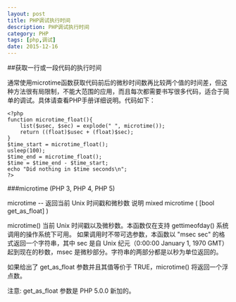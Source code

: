 ```yaml
---
layout: post
title: PHP调试执行时间
description: PHP调试执行时间
category: PHP
tags: [php,调试]
date: 2015-12-16
---
```


##获取一行或一段代码的执行时间

通常使用microtime函数获取代码前后的微秒时间数再比较两个值的时间差，但这种方法很有局限制，不能大范围的应用，而且每次都需要书写很多代码，适合于简单的调试。具体请查看PHP手册详细说明。代码如下：

    <?php
    function microtime_float(){    
        list($usec, $sec) = explode(" ", microtime());    
        return ((float)$usec + (float)$sec);
    } 
    $time_start = microtime_float(); 
    usleep(100); 
    $time_end = microtime_float();
    $time = $time_end - $time_start; 
    echo "Did nothing in $time seconds\n";
    ?>

<!-- more -->

###microtime (PHP 3, PHP 4, PHP 5)

microtime -- 返回当前 Unix 时间戳和微秒数
说明
mixed microtime ( [bool get_as_float] )

microtime() 当前 Unix 时间戳以及微秒数。本函数仅在支持 gettimeofday() 系统调用的操作系统下可用。
如果调用时不带可选参数，本函数以 "msec sec" 的格式返回一个字符串，其中 sec 是自 Unix 纪元（0:00:00 January 1, 1970 GMT）起到现在的秒数，msec 是微秒部分。字符串的两部分都是以秒为单位返回的。

如果给出了 get_as_float 参数并且其值等价于 TRUE，microtime() 将返回一个浮点数。

注意: get_as_float 参数是 PHP 5.0.0 新加的。